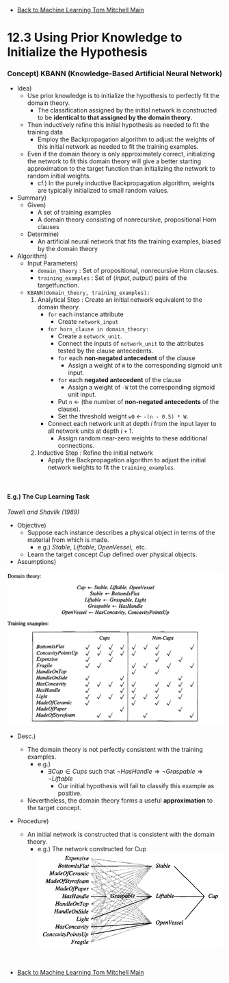 * [Back to Machine Learning Tom Mitchell Main](../../main.md)

# 12.3 Using Prior Knowledge to Initialize the Hypothesis
### Concept) KBANN (Knowledge-Based Artificial Neural Network)
- Idea)
  - Use prior knowledge is to initialize the hypothesis to perfectly fit the domain theory.
    - The classification assigned by the initial network is constructed to be **identical to that assigned by the domain theory**.
  - Then inductively refine this initial hypothesis as needed to fit the training data
    - Employ the Backpropagation algorithm to adjust the weights of this initial network as needed to fit the training examples. 
  - Even if the domain theory is only approximately correct, initializing the network to fit this domain theory will give a better starting approximation to the target function than initializing the network to random initial weights.
    - cf.) In the purely inductive Backpropagation algorithm, weights are typically initialized to small random values.
- Summary)
  - Given)
    - A set of training examples
    - A domain theory consisting of nonrecursive, propositional Horn clauses
  - Determine)
    - An artificial neural network that fits the training examples, biased by the domain theory
- Algorithm)
  - Input Parameters)
    - ```domain_theory``` : Set of propositional, nonrecursive Horn clauses.
    - ```training_examples``` : Set of $\langle input, output \rangle$ pairs of the targetfunction.
  - ```KBANN(domain_theory, training_examples):```
    1. Analytical Step : Create an initial network equivalent to the domain theory.
       - ```for``` each instance attribute
         - Create ```network_input```
       - ```for horn_clause in domain_theory:```
         - Create a ```network_unit```.
         - Connect the inputs of ```network_unit``` to the attributes tested by the clause antecedents.
         - ```for``` each **non-negated antecedent** of the clause
           - Assign a weight of ```W``` to the corresponding sigmoid unit input.
         - ```for``` each **negated antecedent** of the clause
           - Assign a weight of ```-W``` tot the corresponding sigmoid unit input.
         - Put ```n``` $\leftarrow$ (the number of **non-negated antecedents** of the clause).
         - Set the threshold weight ```w0``` $\leftarrow$ ```-(n - 0.5) * W```.
       - Connect each network unit at depth $i$ from the input layer to all network units at depth $i+1$.
         - Assign random near-zero weights to these additional connections.
    2. Inductive Step : Refine the initial network
       - Apply the Backpropagation algorithm to adjust the initial network weights to fit the ```training_examples```.

<br>

#### E.g.) The Cup Learning Task
*Towell and Shavlik (1989)*
- Objective)
  - Suppose each instance describes a physical object in terms of the material from which is made.
    - e.g.) $`Stable, \; Liftable, \; OpenVessel, \;`$ etc.
  - Learn the target concept $`Cup`$ defined over physical objects.
- Assumptions)   

![](images/001.png)

- Desc.)
  - The domain theory is not perfectly consistent with the training examples.
    - e.g.)
      - $\exists Cup \in Cups$ such that $\neg HasHandle \Rightarrow \neg Graspable \Rightarrow \neg Liftable$
        - Our initial hypothesis will fail to classify this example as positive.
  - Nevertheless, the domain theory forms a useful **approximation** to the target concept.

- Procedure)
  - An initial network is constructed that is consistent with the domain theory.
    - e.g.) The network constructed for Cup   
      ![](images/002.png)






<br>

* [Back to Machine Learning Tom Mitchell Main](../../main.md)